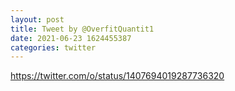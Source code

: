 ```yaml
--- 
layout: post 
title: Tweet by @OverfitQuantit1 
date: 2021-06-23 1624455387 
categories: twitter 
--- 
```

https://twitter.com/o/status/1407694019287736320